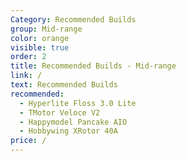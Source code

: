 ```yaml
---
Category: Recommended Builds
group: Mid-range
color: orange
visible: true
order: 2
title: Recommended Builds - Mid-range
link: /
text: Recommended Builds
recommended:
  - Hyperlite Floss 3.0 Lite
  - TMotor Veloce V2
  - Happymodel Pancake AIO
  - Hobbywing XRotor 40A
price: /
---
```


